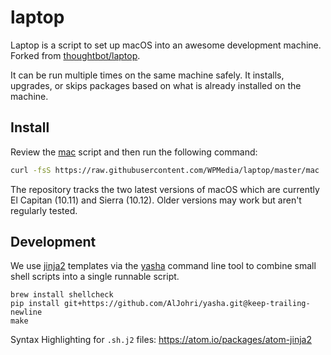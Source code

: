 # laptop

Laptop is a script to set up macOS into an awesome development machine. Forked from [thoughtbot/laptop](https://github.com/thoughtbot/laptop).

It can be run multiple times on the same machine safely. It installs, upgrades, or skips packages based on what is already installed on the machine.

## Install

Review the [mac](https://github.com/WPMedia/laptop/blob/master/mac) script and then run the following command:

```sh
curl -fsS https://raw.githubusercontent.com/WPMedia/laptop/master/mac | sh | tee ~/laptop.log
```

The repository tracks the two latest versions of macOS which are currently El Capitan (10.11) and Sierra (10.12). Older versions may work but aren't regularly tested.

## Development

We use [jinja2](http://jinja.pocoo.org/docs/2.9/) templates via the [yasha](https://github.com/kblomqvist/yasha) command line tool to combine small shell scripts into a single runnable script.

```
brew install shellcheck
pip install git+https://github.com/AlJohri/yasha.git@keep-trailing-newline
make
```

Syntax Highlighting for `.sh.j2` files: https://atom.io/packages/atom-jinja2
